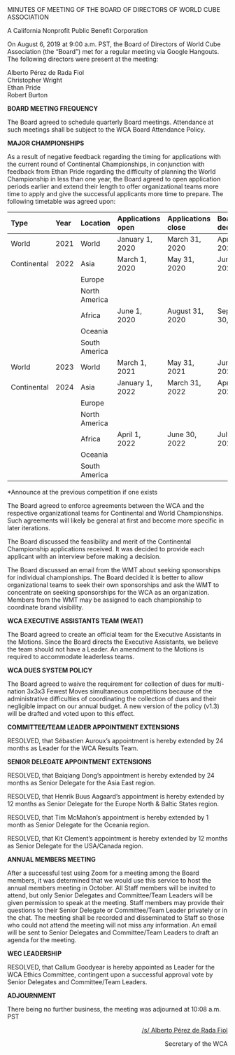 <div class="text-center">
MINUTES OF MEETING OF THE BOARD OF DIRECTORS OF WORLD CUBE ASSOCIATION

A California Nonprofit Public Benefit Corporation
</div>

On August 6, 2019 at 9:00 a.m. PST, the Board of Directors of World Cube Association (the “Board”) met for a regular meeting via Google Hangouts. The following directors were present at the meeting:

<div class="text-center">
Alberto Pérez de Rada Fiol <br>
Christopher Wright <br>
Ethan Pride <br>
Robert Burton <br>
</div>

<b class="text-center">BOARD MEETING FREQUENCY</b>

The Board agreed to schedule quarterly Board meetings. Attendance at such meetings shall be subject to the WCA Board Attendance Policy.

<b class="text-center">MAJOR CHAMPIONSHIPS</b>

As a result of negative feedback regarding the timing for applications with the current round of Continental Championships, in conjunction with feedback from Ethan Pride regarding the difficulty of planning the World Championship in less than one year, the Board agreed to open application periods earlier and extend their length to offer organizational teams more time to apply and give the successful applicants more time to prepare. The following timetable was agreed upon:

| **Type** | **Year** | **Location** | **Applications open** | **Applications close** | **Board decision** |
| :--------- | :--------- | :--------- | :--------- | :--------- | :--------- |
| World | 2021 | World | January 1, 2020 | March 31, 2020 | April 30, 2020 |
| Continental | 2022 | Asia | March 1, 2020 | May 31, 2020 | June 30, 2020* |
| | | Europe | | | |
| | | North America | | | |
| | | Africa | June 1, 2020 | August 31, 2020 | September 30, 2020* |
| | | Oceania | | | |
| | | South America | | | |
| World | 2023 | World | March 1, 2021 | May 31, 2021 | June 30, 2021* |
| Continental | 2024 | Asia | January 1, 2022 | March 31, 2022 | April 30, 2022* |
| | | Europe | | | |
| | | North America | | | |
| | | Africa | April 1, 2022 | June 30, 2022 | July 31, 2022* |
| | | Oceania | | | |
| | | South America | | | |

*Announce at the previous competition if one exists

The Board agreed to enforce agreements between the WCA and the respective organizational teams for Continental and World Championships. Such agreements will likely be general at first and become more specific in later iterations.

The Board discussed the feasibility and merit of the Continental Championship applications received. It was decided to provide each applicant with an interview before making a decision.

The Board discussed an email from the WMT about seeking sponsorships for individual championships. The Board decided it is better to allow organizational teams to seek their own sponsorships and ask the WMT to concentrate on seeking sponsorships for the WCA as an organization. Members from the WMT may be assigned to each championship to coordinate brand visibility.

<b class="text-center">WCA EXECUTIVE ASSISTANTS TEAM (WEAT)</b>

The Board agreed to create an official team for the Executive Assistants in the Motions. Since the Board directs the Executive Assistants, we believe the team should not have a Leader. An amendment to the Motions is required to accommodate leaderless teams.

<b class="text-center">WCA DUES SYSTEM POLICY</b>

The Board agreed to waive the requirement for collection of dues for multi-nation 3x3x3 Fewest Moves simultaneous competitions because of the administrative difficulties of coordinating the collection of dues and their negligible impact on our annual budget. A new version of the policy (v1.3) will be drafted and voted upon to this effect.

<b class="text-center">COMMITTEE/TEAM LEADER APPOINTMENT EXTENSIONS</b>

RESOLVED, that Sébastien Auroux’s appointment is hereby extended by 24 months as Leader for the WCA Results Team.

<b class="text-center">SENIOR DELEGATE APPOINTMENT EXTENSIONS</b>

RESOLVED, that Baiqiang Dong’s appointment is hereby extended by 24 months as Senior Delegate for the Asia East region.

RESOLVED, that Henrik Buus Aagaard’s appointment is hereby extended by 12 months as Senior Delegate for the Europe North & Baltic States region.

RESOLVED, that Tim McMahon’s appointment is hereby extended by 1 month as Senior Delegate for the Oceania region.

RESOLVED, that Kit Clement’s appointment is hereby extended by 12 months as Senior Delegate for the USA/Canada region.

<b class="text-center">ANNUAL MEMBERS MEETING</b>

After a successful test using Zoom for a meeting among the Board members, it was determined that we would use this service to host the annual members meeting in October. All Staff members will be invited to attend, but only Senior Delegates and Committee/Team Leaders will be given permission to speak at the meeting. Staff members may provide their questions to their Senior Delegate or Committee/Team Leader privately or in the chat. The meeting shall be recorded and disseminated to Staff so those who could not attend the meeting will not miss any information. An email will be sent to Senior Delegates and Committee/Team Leaders to draft an agenda for the meeting.

<b class="text-center">WEC LEADERSHIP</b>

RESOLVED, that Callum Goodyear is hereby appointed as Leader for the WCA Ethics Committee, contingent upon a successful approval vote by Senior Delegates and Committee/Team Leaders.

<b class="text-center">ADJOURNMENT</b>

There being no further business, the meeting was adjourned at 10:08 a.m. PST

<div style="text-align: right;">
<span style="text-decoration: underline;">/s/ Alberto Pérez de Rada Fiol</span>

Secretary of the WCA
</div>
